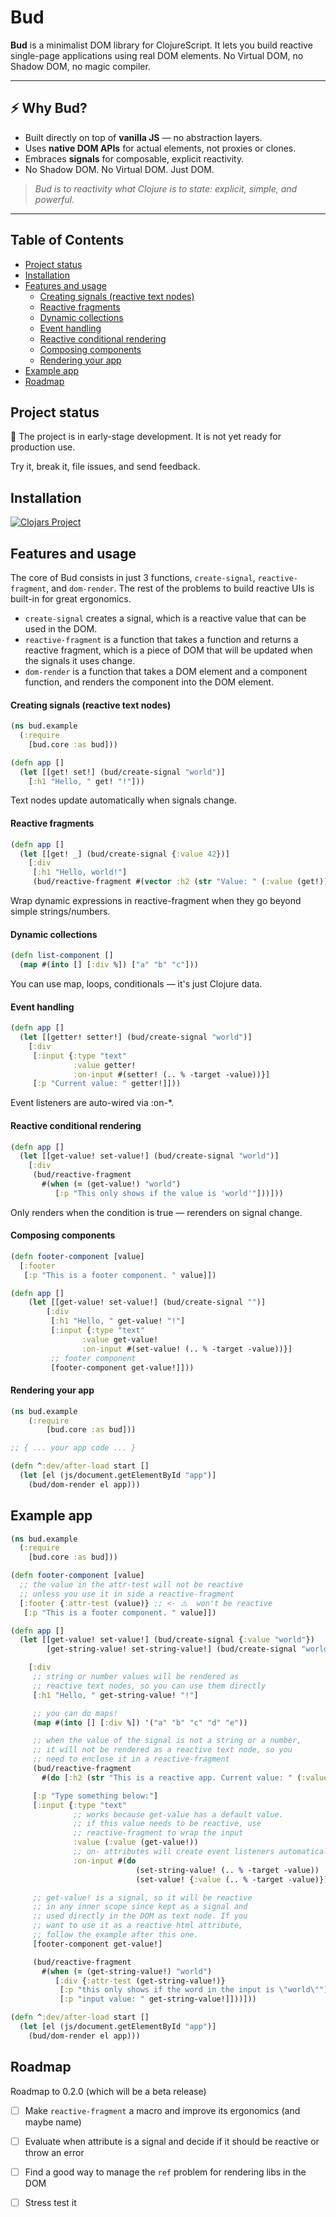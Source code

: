 # Bud 

**Bud** is a minimalist DOM library for ClojureScript.
It lets you build reactive single-page applications using real DOM elements.
No Virtual DOM, no Shadow DOM, no magic compiler.

---

## ⚡ Why Bud?

- Built directly on top of **vanilla JS** — no abstraction layers.
- Uses **native DOM APIs** for actual elements, not proxies or clones.
- Embraces **signals** for composable, explicit reactivity.
- No Shadow DOM. No Virtual DOM. Just DOM.

> _Bud is to reactivity what Clojure is to state: explicit, simple, and powerful._

---

## Table of Contents

- [Project status](#project-status)
- [Installation](#installation)
- [Features and usage](#features-and-usage)
  - [Creating signals (reactive text nodes)](#creating-signals-reactive-text-nodes)
  - [Reactive fragments](#reactive-fragments)
  - [Dynamic collections](#dynamic-collections)
  - [Event handling](#event-handling)
  - [Reactive conditional rendering](#reactive-conditional-rendering)
  - [Composing components](#composing-components)
  - [Rendering your app](#rendering-your-app)
- [Example app](#example-app)
- [Roadmap](#roadmap)

## Project status

🚧 The project is in early-stage development. It is not yet ready for production use.

Try it, break it, file issues, and send feedback.

## Installation

[![Clojars Project](https://img.shields.io/clojars/v/org.clojars.mat/bud.svg)](https://clojars.org/org.clojars.mat/bud)

## Features and usage

The core of Bud consists in just 3 functions, `create-signal`, `reactive-fragment`, and `dom-render`. 
The rest of the problems to build reactive UIs is built-in for great ergonomics.

 - `create-signal` creates a signal, which is a reactive value that can be used in the DOM.
 - `reactive-fragment` is a function that takes a function and returns a reactive fragment, which is a piece of DOM that will be updated when the signals it uses change.
 - `dom-render` is a function that takes a DOM element and a component function, and renders the component into the DOM element.

#### Creating signals (reactive text nodes)

```clojure
(ns bud.example
  (:require
    [bud.core :as bud]))

(defn app []
  (let [[get! set!] (bud/create-signal "world")]
    [:h1 "Hello, " get! "!"]))
```

Text nodes update automatically when signals change.

#### Reactive fragments

```clojure 
(defn app []
  (let [[get! _] (bud/create-signal {:value 42})]
    [:div 
     [:h1 "Hello, world!"]
     (bud/reactive-fragment #(vector :h2 (str "Value: " (:value (get!)))))]))
```

Wrap dynamic expressions in reactive-fragment when they go beyond simple strings/numbers.

#### Dynamic collections

```clojure 
(defn list-component []
  (map #(into [] [:div %]) ["a" "b" "c"]))
```

You can use map, loops, conditionals — it's just Clojure data.

#### Event handling 

```clojure
(defn app []
  (let [[getter! setter!] (bud/create-signal "world")]
    [:div
     [:input {:type "text"
              :value getter!
              :on-input #(setter! (.. % -target -value))}]
     [:p "Current value: " getter!]]))
```

Event listeners are auto-wired via :on-*.

#### Reactive conditional rendering 

```clojure 
(defn app []
  (let [[get-value! set-value!] (bud/create-signal "world")]
    [:div
     (bud/reactive-fragment
       #(when (= (get-value!) "world")
          [:p "This only shows if the value is 'world'"]))]))
```

Only renders when the condition is true — rerenders on signal change.

#### Composing components

```clojure 
(defn footer-component [value]
  [:footer
   [:p "This is a footer component. " value]])

(defn app []
    (let [[get-value! set-value!] (bud/create-signal "")]
        [:div
         [:h1 "Hello, " get-value! "!"]
         [:input {:type "text"
                :value get-value!
                :on-input #(set-value! (.. % -target -value))}]
         ;; footer component
         [footer-component get-value!]]))
```

#### Rendering your app 

```clojure 
(ns bud.example 
    (:require
        [bud.core :as bud]))

;; { ... your app code ... }

(defn ^:dev/after-load start []
  (let [el (js/document.getElementById "app")]
    (bud/dom-render el app)))
```

## Example app

```clojure
(ns bud.example
  (:require
    [bud.core :as bud]))

(defn footer-component [value]
  ;; the value in the attr-test will not be reactive
  ;; unless you use it in side a reactive-fragment
  [:footer {:attr-test (value)} ;; <- ⚠️  won't be reactive
   [:p "This is a footer component. " value]])

(defn app []
  (let [[get-value! set-value!] (bud/create-signal {:value "world"})
        [get-string-value! set-string-value!] (bud/create-signal "world")]

    [:div
     ;; string or number values will be rendered as
     ;; reactive text nodes, so you can use them directly
     [:h1 "Hello, " get-string-value! "!"]

     ;; you can do maps!
     (map #(into [] [:div %]) '("a" "b" "c" "d" "e"))

     ;; when the value of the signal is not a string or a number,
     ;; it will not be rendered as a reactive text node, so you
     ;; need to enclose it in a reactive-fragment
     (bud/reactive-fragment
       #(do [:h2 (str "This is a reactive app. Current value: " (:value (get-value!)))]) )

     [:p "Type something below:"]
     [:input {:type "text"
              ;; works because get-value has a default value.
              ;; if this value needs to be reactive, use 
              ;; reactive-fragment to wrap the input
              :value (:value (get-value!))
              ;; on- attributes will create event listeners automatically
              :on-input #(do
                            (set-string-value! (.. % -target -value))
                            (set-value! {:value (.. % -target -value)}))}]

     ;; get-value! is a signal, so it will be reactive
     ;; in any inner scope since kept as a signal and
     ;; used directly in the DOM as text node. If you
     ;; want to use it as a reactive html attribute,
     ;; follow the example after this one.
     [footer-component get-value!]

     (bud/reactive-fragment
       #(when (= (get-string-value!) "world")
          [:div {:attr-test (get-string-value!)}
           [:p "this only shows if the word in the input is \"world\""]
           [:p "input value: " get-string-value!]]))]))

(defn ^:dev/after-load start []
  (let [el (js/document.getElementById "app")]
    (bud/dom-render el app)))

```


## Roadmap

Roadmap to 0.2.0 (which will be a beta release)

 - [ ] Make `reactive-fragment` a macro and improve its ergonomics (and maybe name)
 - [ ] Evaluate when attribute is a signal and decide if it should be reactive or throw an error
 - [ ] Find a good way to manage the `ref` problem for rendering libs in the DOM
 - [ ] Stress test it

